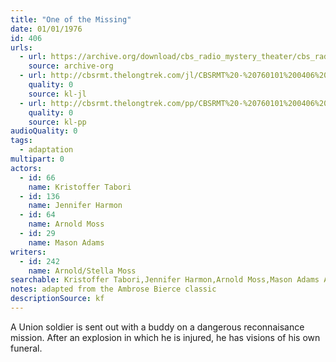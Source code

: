 ```yaml
---
title: "One of the Missing"
date: 01/01/1976
id: 406
urls: 
  - url: https://archive.org/download/cbs_radio_mystery_theater/cbs_radio_mystery_theater-0401-0450.zip/cbs_radio_mystery_theater-0401-0450%2Fcbsrmt_0406_one_of_the_missing.mp3
    source: archive-org
  - url: http://cbsrmt.thelongtrek.com/jl/CBSRMT%20-%20760101%200406%20One%20Of%20The%20Missing_jl.mp3
    quality: 0
    source: kl-jl
  - url: http://cbsrmt.thelongtrek.com/pp/CBSRMT%20-%20760101%200406%20One%20of%20the%20Missing_pp.mp3
    quality: 0
    source: kl-pp
audioQuality: 0
tags: 
  - adaptation
multipart: 0
actors:  
  - id: 66
    name: Kristoffer Tabori  
  - id: 136
    name: Jennifer Harmon  
  - id: 64
    name: Arnold Moss  
  - id: 29
    name: Mason Adams
writers:  
  - id: 242
    name: Arnold/Stella Moss
searchable: Kristoffer Tabori,Jennifer Harmon,Arnold Moss,Mason Adams Arnold/Stella Moss
notes: adapted from the Ambrose Bierce classic
descriptionSource: kf
---
```

A Union soldier is sent out with a buddy on a dangerous reconnaisance mission. After an explosion in which he is injured, he has visions of his own funeral.
